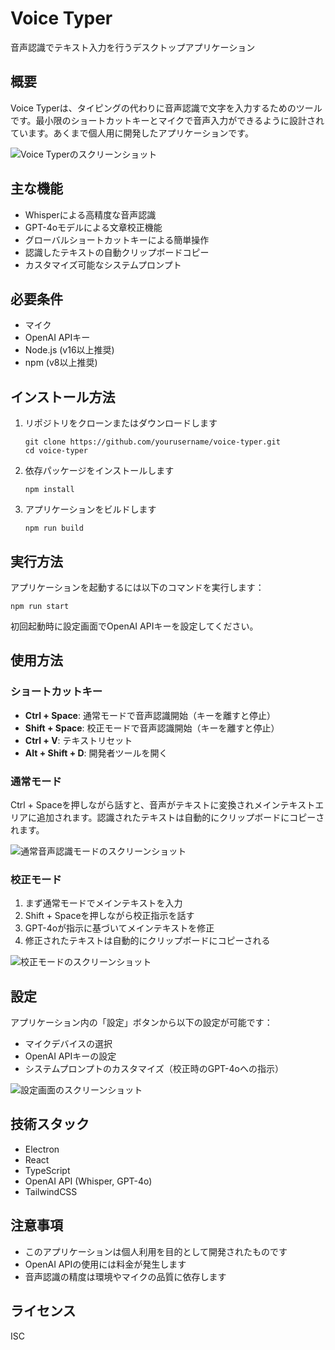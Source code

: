 # Voice Typer

音声認識でテキスト入力を行うデスクトップアプリケーション

## 概要

Voice Typerは、タイピングの代わりに音声認識で文字を入力するためのツールです。最小限のショートカットキーとマイクで音声入力ができるように設計されています。あくまで個人用に開発したアプリケーションです。

![Voice Typerのスクリーンショット](https://github.com/user-attachments/assets/4ca317d2-a41e-4956-aa76-28923bfdaa14)

## 主な機能

- Whisperによる高精度な音声認識
- GPT-4oモデルによる文章校正機能
- グローバルショートカットキーによる簡単操作
- 認識したテキストの自動クリップボードコピー
- カスタマイズ可能なシステムプロンプト

## 必要条件

- マイク
- OpenAI APIキー
- Node.js (v16以上推奨)
- npm (v8以上推奨)

## インストール方法

1. リポジトリをクローンまたはダウンロードします
   ```
   git clone https://github.com/yourusername/voice-typer.git
   cd voice-typer
   ```

2. 依存パッケージをインストールします
   ```
   npm install
   ```

3. アプリケーションをビルドします
   ```
   npm run build
   ```

## 実行方法

アプリケーションを起動するには以下のコマンドを実行します：

```
npm run start
```

初回起動時に設定画面でOpenAI APIキーを設定してください。

## 使用方法

### ショートカットキー

- **Ctrl + Space**: 通常モードで音声認識開始（キーを離すと停止）
- **Shift + Space**: 校正モードで音声認識開始（キーを離すと停止）
- **Ctrl + V**: テキストリセット
- **Alt + Shift + D**: 開発者ツールを開く

### 通常モード

Ctrl + Spaceを押しながら話すと、音声がテキストに変換されメインテキストエリアに追加されます。認識されたテキストは自動的にクリップボードにコピーされます。

![通常音声認識モードのスクリーンショット](https://github.com/user-attachments/assets/1aef5917-8ffc-4e09-a874-7f51da4f7e8c)

### 校正モード

1. まず通常モードでメインテキストを入力
2. Shift + Spaceを押しながら校正指示を話す
3. GPT-4oが指示に基づいてメインテキストを修正
4. 修正されたテキストは自動的にクリップボードにコピーされる

![校正モードのスクリーンショット](https://github.com/user-attachments/assets/d365e75e-980d-4244-963b-fcc77a0648eb)

## 設定

アプリケーション内の「設定」ボタンから以下の設定が可能です：

- マイクデバイスの選択
- OpenAI APIキーの設定
- システムプロンプトのカスタマイズ（校正時のGPT-4oへの指示）

![設定画面のスクリーンショット](https://github.com/user-attachments/assets/c110deb3-ee46-4996-8f6a-712ff69b62b7)

## 技術スタック

- Electron
- React
- TypeScript
- OpenAI API (Whisper, GPT-4o)
- TailwindCSS

## 注意事項

- このアプリケーションは個人利用を目的として開発されたものです
- OpenAI APIの使用には料金が発生します
- 音声認識の精度は環境やマイクの品質に依存します

## ライセンス

ISC
